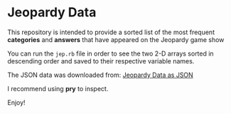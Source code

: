 # Jeopardy Data

This repository is intended to provide a sorted list of the most frequent **categories** and **answers** that have appeared on the Jeopardy game show

You can run the `jep.rb` file in order to see the two 2-D arrays sorted in descending order and saved to their respective variable names.

The JSON data was downloaded from: [Jeopardy Data as JSON](https://drive.google.com/file/d/0BwT5wj_P7BKXb2hfM3d2RHU1ckE/view "Jeopardy Data")

I recommend using **pry** to inspect.

Enjoy!
